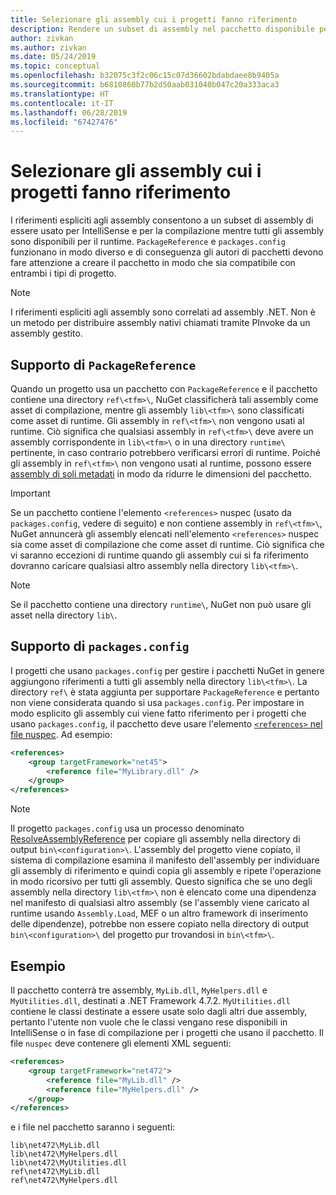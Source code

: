 ```yaml
---
title: Selezionare gli assembly cui i progetti fanno riferimento
description: Rendere un subset di assembly nel pacchetto disponibile per il compilatore mentre tutti gli assembly sono disponibili al runtime.
author: zivkan
ms.author: zivkan
ms.date: 05/24/2019
ms.topic: conceptual
ms.openlocfilehash: b32075c3f2c06c15c07d36602bdabdaee8b9405a
ms.sourcegitcommit: b6810860b77b2d50aab031040b047c20a333aca3
ms.translationtype: HT
ms.contentlocale: it-IT
ms.lasthandoff: 06/28/2019
ms.locfileid: "67427476"
---
```

# <a name="select-assemblies-referenced-by-projects"></a>Selezionare gli assembly cui i progetti fanno riferimento

I riferimenti espliciti agli assembly consentono a un subset di assembly di essere usato per IntelliSense e per la compilazione mentre tutti gli assembly sono disponibili per il runtime. `PackageReference` e `packages.config` funzionano in modo diverso e di conseguenza gli autori di pacchetti devono fare attenzione a creare il pacchetto in modo che sia compatibile con entrambi i tipi di progetto.

> [!Note]
> I riferimenti espliciti agli assembly sono correlati ad assembly .NET. Non è un metodo per distribuire assembly nativi chiamati tramite PInvoke da un assembly gestito.

## <a name="packagereference-support"></a>Supporto di `PackageReference`

Quando un progetto usa un pacchetto con `PackageReference` e il pacchetto contiene una directory `ref\<tfm>\`, NuGet classificherà tali assembly come asset di compilazione, mentre gli assembly `lib\<tfm>\` sono classificati come asset di runtime. Gli assembly in `ref\<tfm>\` non vengono usati al runtime. Ciò significa che qualsiasi assembly in `ref\<tfm>\` deve avere un assembly corrispondente in `lib\<tfm>\` o in una directory `runtime\` pertinente, in caso contrario potrebbero verificarsi errori di runtime. Poiché gli assembly in `ref\<tfm>\` non vengono usati al runtime, possono essere [assembly di soli metadati](https://github.com/dotnet/roslyn/blob/master/docs/features/refout.md) in modo da ridurre le dimensioni del pacchetto.

> [!Important]
> Se un pacchetto contiene l'elemento `<references>` nuspec (usato da `packages.config`, vedere di seguito) e non contiene assembly in `ref\<tfm>\`, NuGet annuncerà gli assembly elencati nell'elemento `<references>` nuspec sia come asset di compilazione che come asset di runtime. Ciò significa che vi saranno eccezioni di runtime quando gli assembly cui si fa riferimento dovranno caricare qualsiasi altro assembly nella directory `lib\<tfm>\`.

> [!Note]
> Se il pacchetto contiene una directory `runtime\`, NuGet non può usare gli asset nella directory `lib\`.

## <a name="packagesconfig-support"></a>Supporto di `packages.config`

I progetti che usano `packages.config` per gestire i pacchetti NuGet in genere aggiungono riferimenti a tutti gli assembly nella directory `lib\<tfm>\`. La directory `ref\` è stata aggiunta per supportare `PackageReference` e pertanto non viene considerata quando si usa `packages.config`. Per impostare in modo esplicito gli assembly cui viene fatto riferimento per i progetti che usano `packages.config`, il pacchetto deve usare l'elemento [`<references>` nel file nuspec](../reference/nuspec.md#explicit-assembly-references). Ad esempio:

```xml
<references>
    <group targetFramework="net45">
        <reference file="MyLibrary.dll" />
    </group>
</references>
```

> [!Note]
> Il progetto `packages.config` usa un processo denominato [ResolveAssemblyReference](https://github.com/Microsoft/msbuild/blob/master/documentation/wiki/ResolveAssemblyReference.md) per copiare gli assembly nella directory di output `bin\<configuration>\`. L'assembly del progetto viene copiato, il sistema di compilazione esamina il manifesto dell'assembly per individuare gli assembly di riferimento e quindi copia gli assembly e ripete l'operazione in modo ricorsivo per tutti gli assembly. Questo significa che se uno degli assembly nella directory `lib\<tfm>\` non è elencato come una dipendenza nel manifesto di qualsiasi altro assembly (se l'assembly viene caricato al runtime usando `Assembly.Load`, MEF o un altro framework di inserimento delle dipendenze), potrebbe non essere copiato nella directory di output `bin\<configuration>\` del progetto pur trovandosi in `bin\<tfm>\`.

## <a name="example"></a>Esempio

Il pacchetto conterrà tre assembly, `MyLib.dll`, `MyHelpers.dll` e `MyUtilities.dll`, destinati a .NET Framework 4.7.2. `MyUtilities.dll` contiene le classi destinate a essere usate solo dagli altri due assembly, pertanto l'utente non vuole che le classi vengano rese disponibili in IntelliSense o in fase di compilazione per i progetti che usano il pacchetto. Il file `nuspec` deve contenere gli elementi XML seguenti:

```xml
<references>
    <group targetFramework="net472">
        <reference file="MyLib.dll" />
        <reference file="MyHelpers.dll" />
    </group>
</references>
```

e i file nel pacchetto saranno i seguenti:

```text
lib\net472\MyLib.dll
lib\net472\MyHelpers.dll
lib\net472\MyUtilities.dll
ref\net472\MyLib.dll
ref\net472\MyHelpers.dll
```
